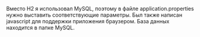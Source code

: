 Вместо H2 я использовал MySQL, поэтому в файле application.properties нужно выставить соответствующие параметры.
Был также написан javascript для поддержки приложения браузером.
База данных находится в папке MySQL.